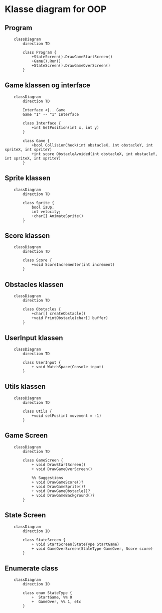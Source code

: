 # Klasse diagram for OOP

##  Program
```mermaid
    classDiagram
        direction TD

        class Program {
            +StateScreen().DrawGameStartScreen()
            +Game().Run()
            +StateScreen().DrawGameOverScreen()
        }
```

##  Game klassen og interface
```mermaid
    classDiagram
        direction TD

        Interface <|.. Game
        Game "1" -- "1" Interface

        class Interface {
            +int GetPosition(int x, int y)
        }

        class Game {
            +bool CollisionCheck(int obstacleX, int obstacleY, int spriteX, int spriteY)
            +int score ObstacleAvoided(int obstacleX, int obstacleY, int spriteX, int spriteY)
        }
```

##  Sprite klassen
```mermaid
    classDiagram
        direction TD

        class Sprite {
            bool isUp;
            int velocity;
            +char[] AnimateSprite()
        }
```

##  Score klassen
```mermaid
    classDiagram
        direction TD

        class Score {
            +void ScoreIncrementer(int increment)
        }
```

##  Obstacles klassen
```mermaid
    classDiagram
        direction TD

        class Obstacles {
            +char[] createObstacle()
            +void PrintObstacle(char[] buffer)
        }
```

##  UserInput klassen
```mermaid
    classDiagram
        direction TD

        class UserInput {
            + void WatchSpace(Console input)
        }
```

##  Utils klassen
```mermaid
    classDiagram
        direction TD

        class Utils {
            +void setPos(int movement = -1)
        }
```

##  Game Screen
```mermaid
    classDiagram
        direction TD

        class GameScreen {
            + void DrawStartScreen()
            + void DrawGameOverScreen()

            %% Suggestions
            + void DrawGameScore()?
            + void DrawGameSprite()? 
            + void DrawGameObstacle()?
            + void DrawGameBackground()? 
        }
```


## State Screen
```mermaid
    classDiagram
        direction ID

        class StateScreen {
            + void StartScreen(StateType StartGame)
            + void GameOverScreen(StateType GameOver, Score score)
        }
```

## Enumerate class
```mermaid
    classDiagram
        direction ID

        class enum StateType {
            +  StartGame, %% 0
            +  GameOver, %% 1, etc
        }
```